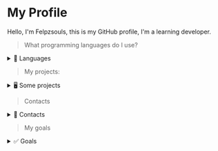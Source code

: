 # My Profile

Hello, I'm Felpzsouls, this is my GitHub profile, I'm a learning developer.

> What programming languages ​​do I use?
<details>
<summary>📖 Languages</summary>
 <br />
  <a href="https://developer.mozilla.org/pt-BR/docs/Web/JavaScript"><img src="https://img.shields.io/badge/javascript-%23323330.svg?style=for-the-badge&logo=javascript&logoColor=%23F7DF1E"></a>
 <a href="https://developer.mozilla.org/pt-BR/docs/Web/CSS"><img src="https://img.shields.io/badge/css3-%231572B6.svg?style=for-the-badge&logo=css3&logoColor=white"></a><br>
 <a href="https://developer.mozilla.org/pt-BR/docs/Web/HTML"><img src="https://img.shields.io/badge/html5-%23E34F26.svg?style=for-the-badge&logo=html5&logoColor=white"></a>
 <a href="https://nodejs.org"><img src="https://img.shields.io/badge/Node.js-43853D?style=for-the-badge&logo=node.js&logoColor=white"></a><br>
</details>

> My projects:

<details> 
 <summary>🖥️ Some projects</summary>
 <br />
  <a href="https://github.com/felpzsouls/webapps">Web Apps</a><br>
  <a href="https://github.com/felpzsouls/NodeJs-projects">Node Apps</a><br>
  <a href="https://github.com/felpzsouls/Felpz.db">JSON Database<br>
  <a href="https://github.com/felpzsouls/website">My Website</a>
</details>

 
 
>  Contacts

<details> 
 <summary>📱 Contacts</summary>
 <br />
  <a href="https://discord.com/users/1191815547491467414"><img src="https://img.shields.io/badge/Discord-%235865F2.svg?style=for-the-badge&logo=discord&logoColor=white">
 <a href="https://www.npmjs.com/~felpzsouls_"><img src="https://img.shields.io/badge/NPM-%23CB3837.svg?style=for-the-badge&logo=npm&logoColor=white"></a>
</details>

> My goals

<details>
 <summary>✅ Goals</summary>
 ( )My portfolio.<br>
 ( )My Discord Bot.<br>
 ( )Learn Python.
</details>
